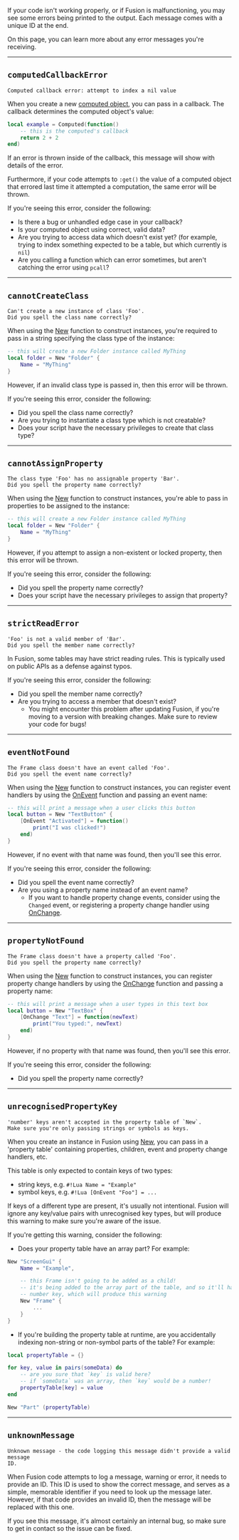 If your code isn't working properly, or if Fusion is malfunctioning, you may see
some errors being printed to the output. Each message comes with a unique ID at
the end.

On this page, you can learn more about any error messages you're receiving.

-----

## `computedCallbackError`

```
Computed callback error: attempt to index a nil value
```

When you create a new [computed object](/api-reference/api/computed.md), you
can pass in a callback. The callback determines the computed object's value:

```Lua
local example = Computed(function()
	-- this is the computed's callback
	return 2 + 2
end)
```

If an error is thrown inside of the callback, this message will show with
details of the error.

Furthermore, if your code attempts to `:get()` the value of a computed object
that errored last time it attempted a computation, the same error will be thrown.

If you're seeing this error, consider the following:

- Is there a bug or unhandled edge case in your callback?
- Is your computed object using correct, valid data?
- Are you trying to access data which doesn't exist yet? (for example, trying
to index something expected to be a table, but which currently is `nil`)
- Are you calling a function which can error sometimes, but aren't catching the
error using `pcall`?

-----

## `cannotCreateClass`

```
Can't create a new instance of class 'Foo'.
Did you spell the class name correctly?
```

When using the [New](/api-reference/api/new.md) function to construct instances,
you're required to pass in a string specifying the class type of the instance:

```Lua
-- this will create a new Folder instance called MyThing
local folder = New "Folder" {
	Name = "MyThing"
}
```

However, if an invalid class type is passed in, then this error will be thrown.

If you're seeing this error, consider the following:

- Did you spell the class name correctly?
- Are you trying to instantiate a class type which is not creatable?
- Does your script have the necessary privileges to create that class type?

-----

## `cannotAssignProperty`

```
The class type 'Foo' has no assignable property 'Bar'.
Did you spell the property name correctly?
```

When using the [New](/api-reference/api/new.md) function to construct instances,
you're able to pass in properties to be assigned to the instance:

```Lua
-- this will create a new Folder instance called MyThing
local folder = New "Folder" {
	Name = "MyThing"
}
```

However, if you attempt to assign a non-existent or locked property, then this
error will be thrown.

If you're seeing this error, consider the following:

- Did you spell the property name correctly?
- Does your script have the necessary privileges to assign that property?

-----

## `strictReadError`

```
'Foo' is not a valid member of 'Bar'.
Did you spell the member name correctly?
```

In Fusion, some tables may have strict reading rules. This is typically used on
public APIs as a defense against typos.

If you're seeing this error, consider the following:

- Did you spell the member name correctly?
- Are you trying to access a member that doesn't exist?
	- You might encounter this problem after updating Fusion, if you're moving
	to a version with breaking changes. Make sure to review your code for bugs!

-----

## `eventNotFound`

```
The Frame class doesn't have an event called 'Foo'.
Did you spell the event name correctly?
```

When using the [New](/api-reference/api/new.md) function to construct instances,
you can register event handlers by using the [OnEvent](/api-reference/api/onevent.md)
function and passing an event name:

```Lua
-- this will print a message when a user clicks this button
local button = New "TextButton" {
	[OnEvent "Activated"] = function()
		print("I was clicked!")
	end)
}
```

However, if no event with that name was found, then you'll see this error.

If you're seeing this error, consider the following:

- Did you spell the event name correctly?
- Are you using a property name instead of an event name?
	- If you want to handle property change events, consider using the `Changed`
	event, or registering a property change handler using [OnChange](/api-reference/api/onchange.md).

-----

## `propertyNotFound`

```
The Frame class doesn't have a property called 'Foo'.
Did you spell the property name correctly?
```

When using the [New](/api-reference/api/new.md) function to construct instances,
you can register property change handlers by using the [OnChange](/api-reference/api/onchange.md)
function and passing a property name:

```Lua
-- this will print a message when a user types in this text box
local button = New "TextBox" {
	[OnChange "Text"] = function(newText)
		print("You typed:", newText)
	end)
}
```

However, if no property with that name was found, then you'll see this error.

If you're seeing this error, consider the following:

- Did you spell the property name correctly?

-----

## `unrecognisedPropertyKey`

```
'number' keys aren't accepted in the property table of `New`.
Make sure you're only passing strings or symbols as keys.
```

When you create an instance in Fusion using [New](/api-reference/api/new.md),
you can pass in a 'property table' containing properties, children, event and
property change handlers, etc.

This table is only expected to contain keys of two types:

- string keys, e.g. `#!Lua Name = "Example"`
- symbol keys, e.g. `#!Lua [OnEvent "Foo"] = ...`

If keys of a different type are present, it's usually not intentional. Fusion
will ignore any key/value pairs with unrecognised key types, but will produce
this warning to make sure you're aware of the issue.

If you're getting this warning, consider the following:

- Does your property table have an array part? For example:
```Lua
New "ScreenGui" {
	Name = "Example",

	-- this Frame isn't going to be added as a child!
	-- it's being added to the array part of the table, and so it'll have a
	-- number key, which will produce this warning
	New "Frame" {
		...
	}
}
```
- If you're building the property table at runtime, are you accidentally indexing
non-string or non-symbol parts of the table? For example:
```Lua
local propertyTable = {}

for key, value in pairs(someData) do
	-- are you sure that `key` is valid here?
	-- if `someData` was an array, then `key` would be a number!
	propertyTable[key] = value
end

New "Part" (propertyTable)
```

-----

## `unknownMessage`

```
Unknown message - the code logging this message didn't provide a valid message
ID.
```

When Fusion code attempts to log a message, warning or error, it needs to
provide an ID. This ID is used to show the correct message, and serves as a
simple, memorable identifier if you need to look up the message later.
However, if that code provides an invalid ID, then the message will be replaced
with this one.

If you see this message, it's almost certainly an internal bug, so make sure to
get in contact so the issue can be fixed.